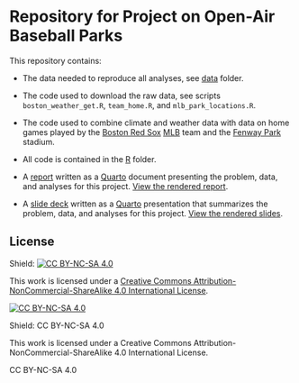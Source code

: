 # Repository for Project on Open-Air Baseball Parks

This repository contains:

- The data needed to reproduce all analyses, see [data](https://github.com/jmgraham30/baseball_weather/tree/main/data) folder.

- The code used to download the raw data, see scripts `boston_weather_get.R`, `team_home.R`, and `mlb_park_locations.R`.

- The code used to combine climate and weather data with data on home games played by the [Boston Red Sox](https://www.mlb.com/redsox) [MLB](https://www.mlb.com/) team and the [Fenway Park](https://www.mlb.com/redsox/ballpark) stadium.

- All code is contained in the [R](https://github.com/jmgraham30/baseball_weather/tree/main/R) folder.

- A [report](https://github.com/jmgraham30/baseball_weather/tree/main/report) written as a [Quarto](https://quarto.org/) document presenting the problem, data, and analyses for this project. [View the rendered report]().

- A [slide deck]() written as a [Quarto](https://quarto.org/) presentation that summarizes the problem, data, and analyses for this project. [View the rendered slides]().


## License

Shield: [![CC BY-NC-SA 4.0][cc-by-nc-sa-shield]][cc-by-nc-sa]

This work is licensed under a
[Creative Commons Attribution-NonCommercial-ShareAlike 4.0 International License][cc-by-nc-sa].

[![CC BY-NC-SA 4.0][cc-by-nc-sa-image]][cc-by-nc-sa]

[cc-by-nc-sa]: http://creativecommons.org/licenses/by-nc-sa/4.0/
[cc-by-nc-sa-image]: https://licensebuttons.net/l/by-nc-sa/4.0/88x31.png
[cc-by-nc-sa-shield]: https://img.shields.io/badge/License-CC%20BY--NC--SA%204.0-lightgrey.svg
Shield: CC BY-NC-SA 4.0

This work is licensed under a Creative Commons Attribution-NonCommercial-ShareAlike 4.0 International License.

CC BY-NC-SA 4.0
